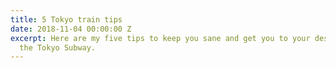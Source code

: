 ```yaml
---
title: 5 Tokyo train tips
date: 2018-11-04 00:00:00 Z
excerpt: Here are my five tips to keep you sane and get you to your destination on
  the Tokyo Subway.
---
```


